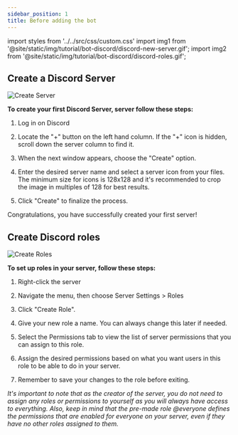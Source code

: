 ```yaml
---
sidebar_position: 1
title: Before adding the bot
---
```


import styles from '../../src/css/custom.css'
import img1 from '@site/static/img/tutorial/bot-discord/discord-new-server.gif';
import img2 from '@site/static/img/tutorial/bot-discord/discord-roles.gif';

## Create a Discord Server

<div class="text--center">
  <img  src={img1} alt="Create Server" />
</div>

**To create your first Discord Server, server follow these steps:**

1. Log in on Discord

2. Locate the "+" button on the left hand column. If the "+" icon is hidden, scroll down the server column to find it.

3. When the next window appears, choose the "Create" option.

4. Enter the desired server name and select a server icon from your files. The minimum size for icons is 128x128 and it's recommended to crop the image in multiples of 128 for best results.

5. Click "Create" to finalize the process.

Congratulations, you have successfully created your first server!

## Create Discord roles

<div class="text--center">
  <img  src={img2} alt="Create Roles" />
</div>

**To set up roles in your server, follow these steps:**

1. Right-click the server
2. Navigate the menu, then choose Server Settings > Roles
3. Click "Create Role".

4. Give your new role a name. You can always change this later if needed.

5. Select the Permissions tab to view the list of server permissions that you can assign to this role.

6. Assign the desired permissions based on what you want users in this role to be able to do in your server.

7. Remember to save your changes to the role before exiting.

*It's important to note that as the creator of the server, you do not need to assign any roles or permissions to yourself as you will always have access to everything. Also, keep in mind that the pre-made role @everyone defines the permissions that are enabled for everyone on your server, even if they have no other roles assigned to them.*